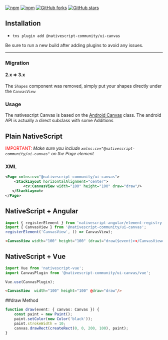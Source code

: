 [![npm](https://img.shields.io/npm/v/@nativescript-community/ui-canvas.svg)](https://www.npmjs.com/package/@nativescript-community/ui-canvas)
[![npm](https://img.shields.io/npm/dt/@nativescript-community/ui-canvas.svg?label=npm%20downloads)](https://www.npmjs.com/package/@nativescript-community/ui-canvas)
[![GitHub forks](https://img.shields.io/github/forks/@nativescript-community/ui-canvas.svg)](https://github.com/nativescript-community/ui-canvas/network)
[![GitHub stars](https://img.shields.io/github/stars/@nativescript-community/ui-canvas.svg)](https://github.com/nativescript-community/ui-canvas/stargazers)

## Installation

* `tns plugin add @nativescript-community/ui-canvas`

Be sure to run a new build after adding plugins to avoid any issues.

---


### Migration 

#### 2.x => 3.x

The `Shapes` component was removed, simply put your shapes directly under the `CanvasView`


### Usage

The nativescript Canvas is based on the [Android Canvas](https://developer.android.com/reference/android/graphics/Canvas) class.
The android API is actually a direct subclass with some Additions

## Plain NativeScript

<span style="color:red">IMPORTANT: </span>_Make sure you include `xmlns:cv="@nativescript-community/ui-canvas"` on the Page element_

### XML

```XML
<Page xmlns:cv="@nativescript-community/ui-canvas">
    <StackLayout horizontalAlignment="center">
        <cv:CanvasView width="100" height="100" draw="draw"/>
   </StackLayout>
</Page>
```

## NativeScript + Angular

```typescript
import { registerElement } from 'nativescript-angular/element-registry';
import { CanvasView } from '@nativescript-community/ui-canvas';
registerElement('CanvasView', () => CanvasView);
```

```html
<CanvasView width="100" height="100" (draw)="draw($event)></CanvasView>
```

## NativeScript + Vue

```javascript
import Vue from 'nativescript-vue';
import CanvasPlugin from '@nativescript-community/ui-canvas/vue';

Vue.use(CanvasPlugin);
```

```html
<CanvasView  width="100" height="100" @draw="draw"/>
```

##draw Method 
```typescript
function draw(event: { canvas: Canvas }) {
    const paint = new Paint();
    paint.setColor(new Color('black'));
    paint.strokeWidth = 10;
    canvas.drawRect(createRect(0, 0, 200, 100), paint);
}
```
